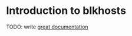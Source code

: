 # Introduction to blkhosts

TODO: write [great documentation](http://jacobian.org/writing/what-to-write/)
